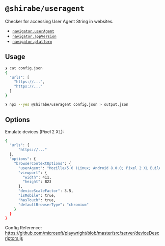 # `@shirabe/useragent`

Checker for accessing User Agent String in websites.

- [`navigator.userAgent`](https://developer.mozilla.org/ja/docs/Web/API/NavigatorID/userAgent)
- [`navigator.appVersion`](https://developer.mozilla.org/ja/docs/Web/API/NavigatorID/appVersion)
- [`navigator.platform`](https://developer.mozilla.org/ja/docs/Web/API/NavigatorID/platform)

## Usage

```sh
❯ cat config.json
{
  "urls": [
    "https://...",
    "https://..."
  ]
}

❯ npx --yes @shirabe/useragent config.json > output.json
```

## Options

Emulate devices (Pixel 2 XL):

```sh
{
  "urls": {
      "https://..."
  },
  "options": {
    "browserContextOptions": {
      "userAgent": "Mozilla/5.0 (Linux; Android 8.0.0; Pixel 2 XL Build/OPD1.170816.004) AppleWebKit/537.36 (KHTML, like Gecko) Chrome/75.0.3765.0 Mobile Safari/537.36",
      "viewport": {
        "width": 411,
        "height": 823
      },
      "deviceScaleFactor": 3.5,
      "isMobile": true,
      "hasTouch": true,
      "defaultBrowserType": "chromium"
    }
  }
}
```

Config Reference: https://github.com/microsoft/playwright/blob/master/src/server/deviceDescriptors.js
